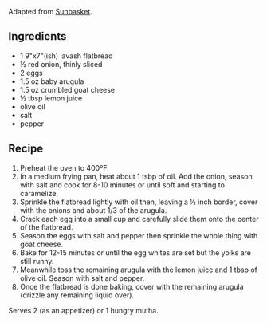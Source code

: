Adapted from [Sunbasket](http://sunbasket.com/recipe/goat-cheese-and-baked-egg-flatbreads-with-arugula-).

## Ingredients ##

* 1 9"x7"(ish) lavash flatbread
* ½ red onion, thinly sliced
* 2 eggs
* 1.5 oz baby arugula
* 1.5 oz crumbled goat cheese
* ½ tbsp lemon juice
* olive oil
* salt
* pepper

## Recipe ##

1. Preheat the oven to 400ºF.
2. In a medium frying pan, heat about 1 tsbp of oil. Add the onion, season with
   salt and cook for 8-10 minutes or until soft and starting to caramelize.
3. Sprinkle the flatbread lightly with oil then, leaving a ½ inch border, cover
   with the onions and about 1/3 of the arugula.
4. Crack each egg into a small cup and carefully slide them onto the center of the
   flatbread.
5. Season the eggs with salt and pepper then sprinkle the whole thing with goat
   cheese.
6. Bake for 12-15 minutes or until the egg whites are set but the yolks are
   still runny.
7. Meanwhile toss the remaining arugula with the lemon juice and 1 tbsp of olive
   oil. Season with salt and pepper.
8. Once the flatbread is done baking, cover with the remaining arugula (drizzle
   any remaining liquid over).

Serves 2 (as an appetizer) or 1 hungry mutha.
